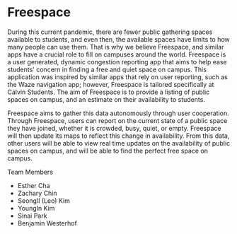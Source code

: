 # Freespace

During this current pandemic, there are fewer public gathering spaces available to students, and even then, the available spaces have limits to how many people can use them. That is why we believe Freespace, and similar apps have a crucial role to fill on campuses around the world. Freespace is a user generated, dynamic congestion reporting app that aims to help ease students' concern in finding a free and quiet space on campus. This application was inspired by similar apps that rely on user reporting, such as the Waze navigation app; however, Freespace is tailored specifically at Calvin Students. The aim of Freespace is to provide a listing of public spaces on campus, and an estimate on their availability to students.

Freespace aims to gather this data autonomously through user cooperation. Through Freespace, users can report on the current state of a public space they have joined, whether it is crowded, busy, quiet, or empty. Freespace will then update its maps to reflect this change in availability. From this data, other users will be able to view real time updates on the availability of public spaces on campus, and will be able to find the perfect free space on campus.



Team Members
- Esther Cha
- Zachary Chin
- SeongIl (Leo) Kim
- YoungIn Kim
- Sinai Park
- Benjamin Westerhof
